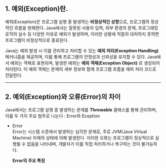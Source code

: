 ## 1. 예외(Exception)란.
예외(Exception)은 프로그램 실행 중 발생하는 **비정상적인 상항**으로, 프로그램의 정상적인 흐름을 방해한다.
Java에서는 잘못된 사용자 입력, 외부 환경의 문제, 프로그래밍 로직의 실수 등 다양한 이유로 예외가 발생하며, 이러한 상황에 적절히 대처하지 못하면 프로그램이 비정상적으로 종료된다.

Java는 예외 발생 시 이를 관리하고 처리할 수 있는 **예외 처리(Exception Handling)** 메커니즘을 제공하며, 이를 통해 프로그램의 안정성과 신뢰성을 유지할 수 있다.
Java에서 예외는 객체로 표현되며, 발생한 예외는 **예외 객체(Exception Object)** 로 생성되어 처리된다. 이 예외 객체는 문제의 세부 정보와 함께 프로그램 흐름을 예외 처리 코드로 전달한다.

---------------------
## 2. 예외(Exception)와 오류(Error)의 차이
Java에서는 프로그램 실행 중 발생하는 문제를 **Throwable** 클래스를 통해 관리하며, 이를 두 가지 주요 범주로 나눈다 : Error와 Eception

+ Error</br>
  Error는 시스템 수준에서 발생하는 심각한 문제로, 주로 JVM(Java Virtual Machine) 자체의 상태에 의해 발생한다.
  이러한 오류는 프로그램이 정상적으로 실행될 수 없음을 나타내며, 개발자가 이를 직접 처리하거나 복구하는 것이 불가능하다.</br>
  
  **Error의 주요 특징**</br>
